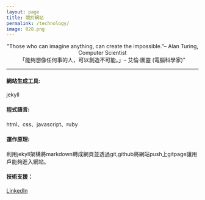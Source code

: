 ```yaml
---
layout: page
title: 關於網站
permalink: /technology/
image: 028.png
---
```


<center>"Those who can imagine anything, can create the impossible.”– Alan Turing, Computer Scientist</center>
<center>「能夠想像任何事的人，可以創造不可能。」– 艾倫·圖靈 (電腦科學家)"</center>


***
#### <strong>網站生成工具</strong>:
jekyll 
#### <strong>程式語言</strong>:
html、css、javascript、ruby

#### <strong>運作原理</strong>:
利用jekyll架構將markdown轉成網頁並透過git,github將網站push上gitpage讓用戶能夠進入網站。

#### <strong>技術支援</strong>：
[LinkedIn](https://www.linkedin.com/in/gs-lin-a4b10a2a7/)



